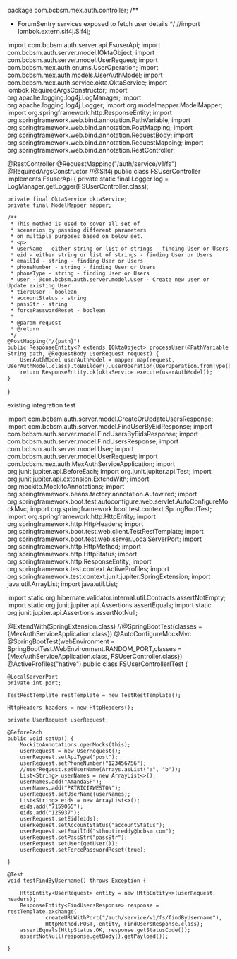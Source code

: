 package com.bcbsm.mex.auth.controller;
/**
 * ForumSentry services exposed to fetch user details
 */
//import lombok.extern.slf4j.Slf4j;

import com.bcbsm.auth.server.api.FsuserApi;
import com.bcbsm.auth.server.model.IOktaObject;
import com.bcbsm.auth.server.model.UserRequest;
import com.bcbsm.mex.auth.enums.UserOperation;
import com.bcbsm.mex.auth.models.UserAuthModel;
import com.bcbsm.mex.auth.service.okta.OktaService;
import lombok.RequiredArgsConstructor;
import org.apache.logging.log4j.LogManager;
import org.apache.logging.log4j.Logger;
import org.modelmapper.ModelMapper;
import org.springframework.http.ResponseEntity;
import org.springframework.web.bind.annotation.PathVariable;
import org.springframework.web.bind.annotation.PostMapping;
import org.springframework.web.bind.annotation.RequestBody;
import org.springframework.web.bind.annotation.RequestMapping;
import org.springframework.web.bind.annotation.RestController;

@RestController
@RequestMapping("/auth/service/v1/fs")
@RequiredArgsConstructor
//@Slf4j
public class FSUserController implements FsuserApi {
    private static final Logger log = LogManager.getLogger(FSUserController.class);

    private final OktaService oktaService;
    private final ModelMapper mapper;

    /**
     * This method is used to cover all set of
     * scenarios by passing different parameters
     * on multiple purposes based on below set.
     * <p>
     * userName - either string or list of strings - finding User or Users
     * eid - either string or list of strings - finding User or Users
     * emailId - string - finding User or Users
     * phoneNumber - string - finding User or Users
     * phoneType - string - finding User or Users
     * user - @com.bcbsm.auth.server.model.User - Create new user or Update existing User
     * tier0User - boolean
     * accountStatus - string
     * passStr - string
     * forcePasswordReset - boolean
     *
     * @param request
     * @return
     */
    @PostMapping("/{path}")
    public ResponseEntity<? extends IOktaObject> processUser(@PathVariable String path, @RequestBody UserRequest request) {
        UserAuthModel userAuthModel = mapper.map(request, UserAuthModel.class).toBuilder().userOperation(UserOperation.fromType(path)).build();
        return ResponseEntity.ok(oktaService.execute(userAuthModel));
    }
}

existing integration test 

import com.bcbsm.auth.server.model.CreateOrUpdateUsersResponse;
import com.bcbsm.auth.server.model.FindUserByEidResponse;
import com.bcbsm.auth.server.model.FindUsersByEidsResponse;
import com.bcbsm.auth.server.model.FindUsersResponse;
import com.bcbsm.auth.server.model.User;
import com.bcbsm.auth.server.model.UserRequest;
import com.bcbsm.mex.auth.MexAuthServiceApplication;
import org.junit.jupiter.api.BeforeEach;
import org.junit.jupiter.api.Test;
import org.junit.jupiter.api.extension.ExtendWith;
import org.mockito.MockitoAnnotations;
import org.springframework.beans.factory.annotation.Autowired;
import org.springframework.boot.test.autoconfigure.web.servlet.AutoConfigureMockMvc;
import org.springframework.boot.test.context.SpringBootTest;
import org.springframework.http.HttpEntity;
import org.springframework.http.HttpHeaders;
import org.springframework.boot.test.web.client.TestRestTemplate;
import org.springframework.boot.test.web.server.LocalServerPort;
import org.springframework.http.HttpMethod;
import org.springframework.http.HttpStatus;
import org.springframework.http.ResponseEntity;
import org.springframework.test.context.ActiveProfiles;
import org.springframework.test.context.junit.jupiter.SpringExtension;
import java.util.ArrayList;
import java.util.List;

import static org.hibernate.validator.internal.util.Contracts.assertNotEmpty;
import static org.junit.jupiter.api.Assertions.assertEquals;
import static org.junit.jupiter.api.Assertions.assertNotNull;

@ExtendWith(SpringExtension.class)
//@SpringBootTest(classes = {MexAuthServiceApplication.class})
@AutoConfigureMockMvc
@SpringBootTest(webEnvironment = SpringBootTest.WebEnvironment.RANDOM_PORT,classes = {MexAuthServiceApplication.class, FSUserController.class})
@ActiveProfiles("native")
public class FSUserControllerITest {

    @LocalServerPort
    private int port;

    TestRestTemplate restTemplate = new TestRestTemplate();

    HttpHeaders headers = new HttpHeaders();

    private UserRequest userRequest;

    @BeforeEach
    public void setUp() {
        MockitoAnnotations.openMocks(this);
        userRequest = new UserRequest();
        userRequest.setApiType("post");
        userRequest.setPhoneNumber("123456756");
        //userRequest.setUserName(Arrays.asList("a", "b"));
        List<String> userNames = new ArrayList<>();
        userNames.add("AmandaSP");
        userNames.add("PATRICIAWESTON");
        userRequest.setUserName(userNames);
        List<String> eids = new ArrayList<>();
        eids.add("7159065");
        eids.add("125937");
        userRequest.setEid(eids);
        userRequest.setAccountStatus("accountStatus");
        userRequest.setEmailId("sthoutireddy@bcbsm.com");
        userRequest.setPassStr("passStr");
        userRequest.setUser(getUser());
        userRequest.setForcePasswordReset(true);

    }

    @Test
    void testFindByUsername() throws Exception {

        HttpEntity<UserRequest> entity = new HttpEntity<>(userRequest, headers);
        ResponseEntity<FindUsersResponse> response = restTemplate.exchange(
                createURLWithPort("/auth/service/v1/fs/findByUsername"),
                HttpMethod.POST, entity, FindUsersResponse.class);
        assertEquals(HttpStatus.OK, response.getStatusCode());
        assertNotNull(response.getBody().getPayload());

    }
